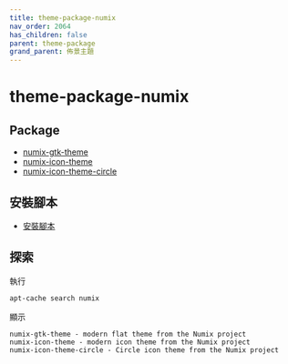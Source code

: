 ```yaml
---
title: theme-package-numix
nav_order: 2064
has_children: false
parent: theme-package
grand_parent: 佈景主題
---
```



# theme-package-numix


## Package

* [numix-gtk-theme](https://packages.ubuntu.com/jammy/numix-gtk-theme)
* [numix-icon-theme](https://packages.ubuntu.com/jammy/numix-icon-theme)
* [numix-icon-theme-circle](https://packages.ubuntu.com/jammy/numix-icon-theme-circle)


## 安裝腳本

* [安裝腳本](https://github.com/samwhelp/note-about-ubuntu/tree/gh-pages/_demo/adjustment/theme/numix)


## 探索

執行

``` sh
apt-cache search numix
```

顯示

```
numix-gtk-theme - modern flat theme from the Numix project
numix-icon-theme - modern icon theme from the Numix project
numix-icon-theme-circle - Circle icon theme from the Numix project
```
